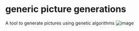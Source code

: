 # generic picture generations
A tool to generate pictures using genetic algorithms
![image](https://user-images.githubusercontent.com/69918609/116293156-3d004a80-a79f-11eb-9954-a7f0eb86704f.png)
